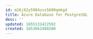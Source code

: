 ```yaml
---
id: m26j82y5984zvs5609qmkgd
title: Azure Database for PostgreSQL
desc: ''
updated: 1655131422592
created: 1653661480280
---
```


